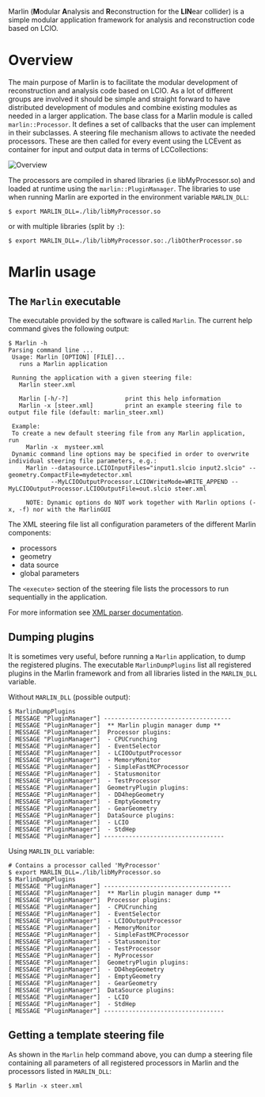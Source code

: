 

Marlin (**M**odular **A**nalysis and **R**econstruction for the **LIN**ear collider) is a simple modular application framework for analysis and reconstruction code based on LCIO.

# Overview

The main purpose of Marlin is to facilitate the modular development of reconstruction and analysis code based on LCIO. As a lot of different groups are involved it should be simple and straight forward to have distributed development of modules and combine existing modules as needed in a larger application.
The base class for a Marlin module is called `marlin::Processor`. It defines a set of callbacks that the user can implement in their subclasses. A steering file mechanism allows to activate the needed processors. These are then called for every event using the LCEvent as container for input and output data in terms of LCCollections:

![Overview](https://github.com/iLCSoft/Marlin/raw/master/doc/marlin_overview.gif)

The processors are compiled in shared libraries (i.e libMyProcessor.so) and loaded at runtime using the `marlin::PluginManager`. The libraries to use when running Marlin are exported in the environment variable `MARLIN_DLL`:

```shell
$ export MARLIN_DLL=./lib/libMyProcessor.so
```

or with multiple libraries (split by `:`):


```shell
$ export MARLIN_DLL=./lib/libMyProcessor.so:./libOtherProcessor.so
```

# Marlin usage

## The `Marlin` executable

The executable provided by the software is called `Marlin`. The current help command gives the following output:

```shell
$ Marlin -h
Parsing command line ...
 Usage: Marlin [OPTION] [FILE]...
   runs a Marlin application

 Running the application with a given steering file:
   Marlin steer.xml   

   Marlin [-h/-?]             	 print this help information
   Marlin -x [steer.xml]      	 print an example steering file to output file file (default: marlin_steer.xml)

 Example:
 To create a new default steering file from any Marlin application, run
     Marlin -x  mysteer.xml
 Dynamic command line options may be specified in order to overwrite individual steering file parameters, e.g.:
     Marlin --datasource.LCIOInputFiles="input1.slcio input2.slcio" --geometry.CompactFile=mydetector.xml
            --MyLCIOOutputProcessor.LCIOWriteMode=WRITE_APPEND --MyLCIOOutputProcessor.LCIOOutputFile=out.slcio steer.xml

     NOTE: Dynamic options do NOT work together with Marlin options (-x, -f) nor with the MarlinGUI
```

The XML steering file list all configuration parameters of the different Marlin components:

- processors
- geometry
- data source
- global parameters

The `<execute>` section of the steering file lists the processors to run sequentially in the application.

For more information see [XML parser documentation](xml-parser.md).

## Dumping plugins

It is sometimes very useful, before running a `Marlin` application, to dump the registered plugins. The executable `MarlinDumpPlugins` list all registered plugins in the Marlin framework and from all libraries listed in the `MARLIN_DLL` variable.

Without `MARLIN_DLL` (possible output):

```shell
$ MarlinDumpPlugins
[ MESSAGE "PluginManager"] ------------------------------------
[ MESSAGE "PluginManager"]  ** Marlin plugin manager dump **
[ MESSAGE "PluginManager"]  Processor plugins:
[ MESSAGE "PluginManager"]  - CPUCrunching
[ MESSAGE "PluginManager"]  - EventSelector
[ MESSAGE "PluginManager"]  - LCIOOutputProcessor
[ MESSAGE "PluginManager"]  - MemoryMonitor
[ MESSAGE "PluginManager"]  - SimpleFastMCProcessor
[ MESSAGE "PluginManager"]  - Statusmonitor
[ MESSAGE "PluginManager"]  - TestProcessor
[ MESSAGE "PluginManager"]  GeometryPlugin plugins:
[ MESSAGE "PluginManager"]  - DD4hepGeometry
[ MESSAGE "PluginManager"]  - EmptyGeometry
[ MESSAGE "PluginManager"]  - GearGeometry
[ MESSAGE "PluginManager"]  DataSource plugins:
[ MESSAGE "PluginManager"]  - LCIO
[ MESSAGE "PluginManager"]  - StdHep
[ MESSAGE "PluginManager"] ----------------------------------
```

Using `MARLIN_DLL` variable:

```shell
# Contains a processor called 'MyProcessor'
$ export MARLIN_DLL=./lib/libMyProcessor.so
$ MarlinDumpPlugins
[ MESSAGE "PluginManager"] ------------------------------------
[ MESSAGE "PluginManager"]  ** Marlin plugin manager dump **
[ MESSAGE "PluginManager"]  Processor plugins:
[ MESSAGE "PluginManager"]  - CPUCrunching
[ MESSAGE "PluginManager"]  - EventSelector
[ MESSAGE "PluginManager"]  - LCIOOutputProcessor
[ MESSAGE "PluginManager"]  - MemoryMonitor
[ MESSAGE "PluginManager"]  - SimpleFastMCProcessor
[ MESSAGE "PluginManager"]  - Statusmonitor
[ MESSAGE "PluginManager"]  - TestProcessor
[ MESSAGE "PluginManager"]  - MyProcessor
[ MESSAGE "PluginManager"]  GeometryPlugin plugins:
[ MESSAGE "PluginManager"]  - DD4hepGeometry
[ MESSAGE "PluginManager"]  - EmptyGeometry
[ MESSAGE "PluginManager"]  - GearGeometry
[ MESSAGE "PluginManager"]  DataSource plugins:
[ MESSAGE "PluginManager"]  - LCIO
[ MESSAGE "PluginManager"]  - StdHep
[ MESSAGE "PluginManager"] ----------------------------------
```

## Getting a template steering file

As shown in the `Marlin` help command above, you can dump a steering file containing all parameters of all registered processors in Marlin and the processors listed in `MARLIN_DLL`:

```shell
$ Marlin -x steer.xml
```
